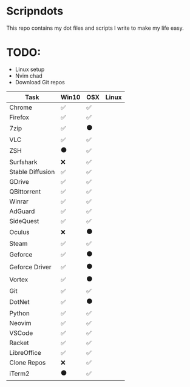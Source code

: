
# Scripndots

This repo contains my dot files and scripts I write to make my life easy.

# TODO:
- Linux setup
- Nvim chad
- Download Git repos

|Task            | Win10                 | OSX                | Linux |
|----------------|-----------------------|--------------------|-------|
|Chrome          | :white_check_mark:    | :white_check_mark: |       |
|Firefox         | :white_check_mark:    | :white_check_mark: |       |
|7zip            | :white_check_mark:    | :black_circle:     |       |
|VLC             | :white_check_mark:    | :white_check_mark: |       |
|ZSH             | :black_circle:        | :white_check_mark: |       |
|Surfshark       | :x:                   | :white_check_mark: |       |
|Stable Diffusion| :white_check_mark:    | :white_check_mark: |       |
|GDrive          | :white_check_mark:    | :white_check_mark: |       |
|QBittorrent     | :white_check_mark:    | :white_check_mark: |       |
|Winrar          | :white_check_mark:    | :white_check_mark: |       |
|AdGuard         | :white_check_mark:    | :white_check_mark: |       |
|SideQuest       | :white_check_mark:    | :white_check_mark: |       |
|Oculus          | :x:                   | :black_circle:     |       |
|Steam           | :white_check_mark:    | :white_check_mark: |       |
|Geforce         | :white_check_mark:    | :black_circle:     |       |
|Geforce Driver  | :white_check_mark:    | :black_circle:     |       |
|Vortex          | :white_check_mark:    | :black_circle:     |       |
|Git             | :white_check_mark:    | :white_check_mark: |       |
|DotNet          | :white_check_mark:    | :black_circle:     |       |
|Python          | :white_check_mark:    | :white_check_mark: |       |
|Neovim          | :white_check_mark:    | :white_check_mark: |       |
|VSCode          | :white_check_mark:    | :white_check_mark: |       |
|Racket          | :white_check_mark:    | :white_check_mark: |       |
|LibreOffice     | :white_check_mark:    | :white_check_mark: |       |
|Clone Repos     | :x:                   | :white_check_mark: |       |
|iTerm2          | :black_circle:        | :white_check_mark: |       |
